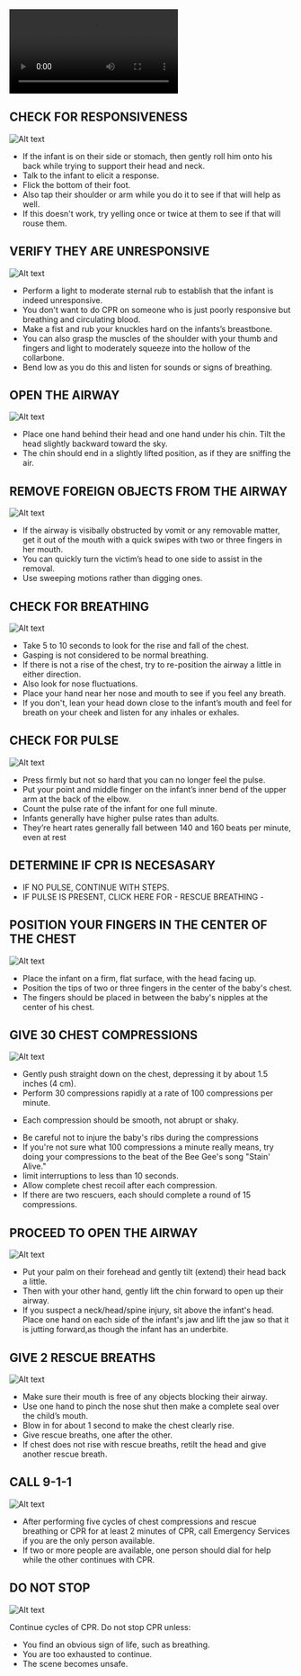 <video controls="controls">
    <source src="/Videos/infantCPR.mp4" type="video/mp4" />
</video>
        
## CHECK FOR RESPONSIVENESS

![Alt text](/Images/InfantCPR/infantCPR15.jpg)

- If the infant is on their side or stomach, then gently roll him onto his back while trying to support their head and neck.
- Talk to the infant to elicit a response.
- Flick the bottom of their foot.
- Also tap their shoulder or arm while you do it to see if that will help as well.
- If this doesn't work, try yelling once or twice at them to see if that will rouse them.

## VERIFY THEY ARE UNRESPONSIVE

![Alt text](/Images/AdultCPR/adultCPR23.jpg)

- Perform a light to moderate sternal rub to establish that the infant is indeed unresponsive.
- You don't want to do CPR on someone who is just poorly responsive but breathing and circulating blood.
- Make a fist and rub your knuckles hard on the infants’s breastbone.
- You can also grasp the muscles of the shoulder with your thumb and fingers and light to moderately squeeze into the hollow of the collarbone.
- Bend low as you do this and listen for sounds or signs of breathing.

## OPEN THE AIRWAY

![Alt text](/Images/InfantCPR/infantCPR6.jpg)

- Place one hand behind their head and one hand under his chin. Tilt the head slightly backward toward the sky.
- The chin should end in a slightly lifted position, as if they are sniffing the air.

## REMOVE FOREIGN OBJECTS FROM THE AIRWAY

![Alt text](/Images/AdultCPR/adultCPR26.jpg)

- If the airway is visibally obstructed by vomit or any removable matter, get it out of the mouth with a quick swipes with two or three fingers in her mouth.
- You can quickly turn the victim’s head to one side to assist in the removal.
- Use sweeping motions rather than digging ones.

## CHECK FOR BREATHING

![Alt text](/Images/InfantCPR/infantCPR12.jpg)

- Take 5 to 10 seconds to look for the rise and fall of the chest.
- Gasping is not considered to be normal breathing.
- If there is not a rise of the chest, try to re-position the airway a little in either direction.
- Also look for nose fluctuations.
- Place your hand near her nose and mouth to see if you feel any breath.
- If you don't, lean your head down close to the infant’s mouth and feel for breath on your cheek and listen for any inhales or exhales.

## CHECK FOR PULSE

![Alt text](/Images/InfantCPR/infantCPR3.jpg)

- Press firmly but not so hard that you can no longer feel the pulse.
- Put your point and middle finger on the infant’s inner bend of the upper arm at the back of the elbow.
- Count the pulse rate of the infant for one full minute.
- Infants generally have higher pulse rates than adults.
- They’re heart rates generally fall between 140 and 160 beats per minute, even at rest

## DETERMINE IF CPR IS NECESASARY

- IF NO PULSE, CONTINUE WITH STEPS.
- IF PULSE IS PRESENT, CLICK HERE FOR - RESCUE BREATHING -

## POSITION YOUR FINGERS IN THE CENTER OF THE CHEST

![Alt text](/Images/InfantCPR/infantCPR22.jpg)

- Place the infant on a firm, flat surface, with the head facing up.
- Position the tips of two or three fingers in the center of the baby's chest.
- The fingers should be placed in between the baby's nipples at the center of his chest.

## GIVE 30 CHEST COMPRESSIONS

![Alt text](/Images/InfantCPR/infantCPR23.jpg)

- Gently push straight down on the chest, depressing it by about 1.5 inches (4 cm).
- Perform 30 compressions rapidly at a rate of 100 compressions per minute.

* Each compression should be smooth, not abrupt or shaky.

- Be careful not to injure the baby's ribs during the compressions
- If you're not sure what 100 compressions a minute really means, try doing your compressions to the beat of the Bee Gee's song "Stain' Alive."
- limit interruptions to less than 10 seconds.
- Allow complete chest recoil after each compression.
- If there are two rescuers, each should complete a round of 15 compressions.

## PROCEED TO OPEN THE AIRWAY

![Alt text](/Images/InfantCPR/infantCPR11.jpg)

- Put your palm on their forehead and gently tilt (extend) their head back a little.
- Then with your other hand, gently lift the chin forward to open up their airway.
- If you suspect a neck/head/spine injury, sit above the infant's head. Place one hand on each side of the infant's jaw and lift the jaw so that it is jutting forward,as though the infant has an underbite.

## GIVE 2 RESCUE BREATHS

![Alt text](/Images/InfantCPR/infantCPR20.jpg)

- Make sure their mouth is free of any objects blocking their airway.
- Use one hand to pinch the nose shut then make a complete seal over the child’s mouth.
- Blow in for about 1 second to make the chest clearly rise.
- Give rescue breaths, one after the other.
- If chest does not rise with rescue breaths, retilt the head and give another rescue breath.

## CALL 9-1-1

![Alt text](/Images/InfantCPR/infantCPR16.jpg)

- After performing five cycles of chest compressions and rescue breathing or CPR for at least 2 minutes of CPR, call Emergency Services if you are the only person available.
- If two or more people are available, one person should dial for help while the other continues with CPR.

## DO NOT STOP

![Alt text](/Images/InfantCPR/infantCPR21.jpg)

Continue cycles of CPR. Do not stop CPR unless:

- You find an obvious sign of life,
  such as breathing.
- You are too exhausted to continue.
- The scene becomes unsafe.
